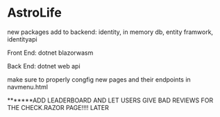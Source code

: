 # AstroLife

new packages add to backend: identity, in memory db, entity framwork, identityapi

Front End: dotnet blazorwasm

Back End: dotnet web api

make sure to properly congfig new pages and their endpoints in navmenu.html

*******ADD LEADERBOARD AND LET USERS GIVE BAD REVIEWS FOR THE CHECK.RAZOR PAGE!!!! LATER
